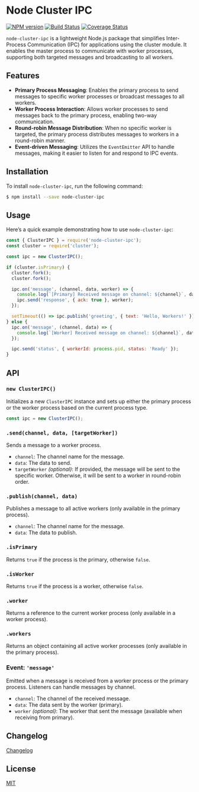 # Node Cluster IPC

[![NPM version][npm-image]][npm-url]
[![Build Status][action-image]][action-url]
[![Coverage Status][codecov-image]][codecov-url]

`node-cluster-ipc` is a lightweight Node.js package that simplifies Inter-Process Communication (IPC) for applications using the cluster module. It enables the master process to communicate with worker processes, supporting both targeted messages and broadcasting to all workers.

## Features

- **Primary Process Messaging**: Enables the primary process to send messages to specific worker processes or broadcast messages to all workers.
- **Worker Process Interaction**: Allows worker processes to send messages back to the primary process, enabling two-way communication.
- **Round-robin Message Distribution**: When no specific worker is targeted, the primary process distributes messages to workers in a round-robin manner.
- **Event-driven Messaging**: Utilizes the `EventEmitter` API to handle messages, making it easier to listen for and respond to IPC events.

## Installation

To install `node-cluster-ipc`, run the following command:

```bash
$ npm install --save node-cluster-ipc
```

## Usage

Here’s a quick example demonstrating how to use `node-cluster-ipc`:

```js
const { ClusterIPC } = require('node-cluster-ipc');
const cluster = require('cluster');

const ipc = new ClusterIPC();

if (cluster.isPrimary) {
  cluster.fork();
  cluster.fork();

  ipc.on('message', (channel, data, worker) => {
    console.log(`[Primary] Received message on channel: ${channel}`, data);
    ipc.send('response', { ack: true }, worker);
  });

  setTimeout(() => ipc.publish('greeting', { text: 'Hello, Workers!' }), 1000);
} else {
  ipc.on('message', (channel, data) => {
    console.log(`[Worker] Received message on channel: ${channel}`, data);
  });

  ipc.send('status', { workerId: process.pid, status: 'Ready' });
}
```

## API

### `new ClusterIPC()`

Initializes a new `ClusterIPC` instance and sets up either the primary process or the worker process based on the current process type.

```js
const ipc = new ClusterIPC();
```

### `.send(channel, data, [targetWorker])`

Sends a message to a worker process.

- `channel`: The channel name for the message.
- `data`: The data to send.
- `targetWorker` *(optional)*: If provided, the message will be sent to the specific worker. Otherwise, it will be sent to a worker in round-robin order.

### `.publish(channel, data)`

Publishes a message to all active workers (only available in the primary process).

- `channel`: The channel name for the message.
- `data`: The data to publish.

### `.isPrimary`

Returns `true` if the process is the primary, otherwise `false`.

### `.isWorker`

Returns `true` if the process is a worker, otherwise `false`.

### `.worker`

Returns a reference to the current worker process (only available in a worker process).

### `.workers`

Returns an object containing all active worker processes (only available in the primary process).

### Event: `'message'`

Emitted when a message is received from a worker process or the primary process. Listeners can handle messages by channel.

- `channel`: The channel of the received message.
- `data`: The data sent by the worker (primary).
- `worker` *(optional)*: The worker that sent the message (available when receiving from primary).

## Changelog

[Changelog](CHANGELOG.md)

## License

[MIT](LICENSE)

[npm-image]: https://img.shields.io/npm/v/node-cluster-ipc.svg
[npm-url]: https://npmjs.com/package/node-cluster-ipc
[action-image]: https://img.shields.io/github/actions/workflow/status/chunkai1312/node-cluster-ipc/node.js.yml?branch=main
[action-url]: https://github.com/chunkai1312/node-cluster-ipc/actions/workflows/node.js.yml
[codecov-image]: https://img.shields.io/codecov/c/github/chunkai1312/node-cluster-ipc.svg
[codecov-url]: https://codecov.io/gh/chunkai1312/node-cluster-ipc
